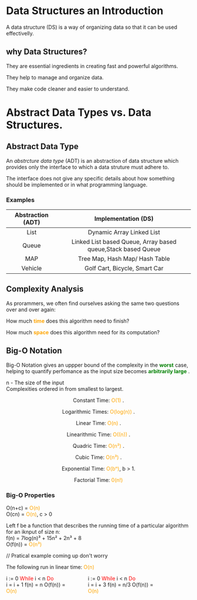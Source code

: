 
 #  Data Structures an Introduction 
A data structure (DS) is a way of organizing data so that it can be used effectivelly. 

## why Data Structures?

They are essential ingredients in creating fast and powerful algorithms. 

They help to manage and organize data.

They make code cleaner and easier to understand. 

# Abstract Data Types vs. Data Structures. 

## Abstract Data Type

 An *abstrcture data type* (ADT) is an abstraction of data structure which provides only the interface to which a data struture must adhere to.

 The interface does not give any specific details about how something should be implemented or in what programming language.  

 ### Examples 
| Abstraction (ADT)  |                      Implementation (DS)                      |
|:------------------:|:-------------------------------------------------------------:| 
|        List        |                   Dynamic Array Linked List                   |
|       Queue        | Linked List based Queue, Array based queue,Stack based Queue  |
|        MAP         |                Tree Map, Hash Map/ Hash Table                 |
|      Vehicle       |                 Golf Cart, Bicycle, Smart Car                 |

## Complexity Analysis 

 As prorammers, we often find ourselves asking the same two questions over and over again: 

How much <span style="color:orange">**time**</span> does this algorithm need to finish?

How much <span style="color:orange">__space__ </span> does this algorithm need for its computation?

## Big-O Notation 

 Big-O Notation gives an uppper bound of the complexity in the <span style="color:green">__worst__ </span> case, helping to quantify perfomance as the input size becomes <span style="color:green"> __arbitrarily large__ </span>. 
   
 n - The size of the input <br>
Complexities ordered in from smallest to largest.
<div style="text-align:center">
Constant Time:  <span style="color:orange"> O(1) </span>. 

Logarithmic Times: <span style="color:orange"> O(log(n)) </span>.

Linear Time: <span style="color:orange"> O(n) </span>.

Linearithmic Time: <span style="color:orange"> O((n)) </span>.

Quadric Time: <span style="color:orange"> O(n²) </span>.

Cubic Time: <span style="color:orange"> O(n³) </span>.

Exponential Time: <span style="color:orange"> O(bⁿ)</span>, b > 1.

Factorial Time: <span style="color:orange">0(n!)</span> 
</div>

### Big-O Properties 
  O(n+c) = <span style="color:orange">O(n) </span> <br>
        O(cn) = <span style="color:orange">O(n)</span>, c > 0 <br>

Left f be a function that describes the running time of a particular algorithm for an iknput of size n:<br>
         f(n) = 7log(n)³ + 15n² + 2n³ + 8 <br>
                 O(f(n)) = <span style="color:orange">O(n³)</span>

 // Pratical example coming up don't worry

The following run in linear time: <span style="color:orange">O(n) </span> 
 <div style="display:inline-flex; justify-content: space-between;">
    <div style="width: 45%;">
             i := 0
             <span style="color:red"> While </span> i < n <span style="color:red"> Do </span> <br>
                 i = i + 1
                    f(n) = n 
                  O(f(n)) = <span style="color:orange"> O(n)</span>
                    
   </div>
   <div style="width: 45%;">
             i := 0
             <span style="color:red"> While </span> i < n <span style="color:red"> Do </span> <br>
                 i = i + 3
                    f(n) = n/3 
                  O(f(n)) = <span style="color:orange"> O(n)</span>
                    
  </div>
</div>
